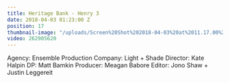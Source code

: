 ```yaml
---
title: Heritage Bank - Henry 3
date: 2018-04-03 01:23:00 Z
position: 17
thumbnail-image: "/uploads/Screen%20Shot%202018-04-03%20at%2011.17.00%20am.png"
video: 262905620
---
```


Agency: Ensemble
Production Company: Light + Shade
Director: Kate Halpin
DP: Matt Bamkin
Producer: Meagan Babore
Editor: Jono Shaw + Justin Leggereit